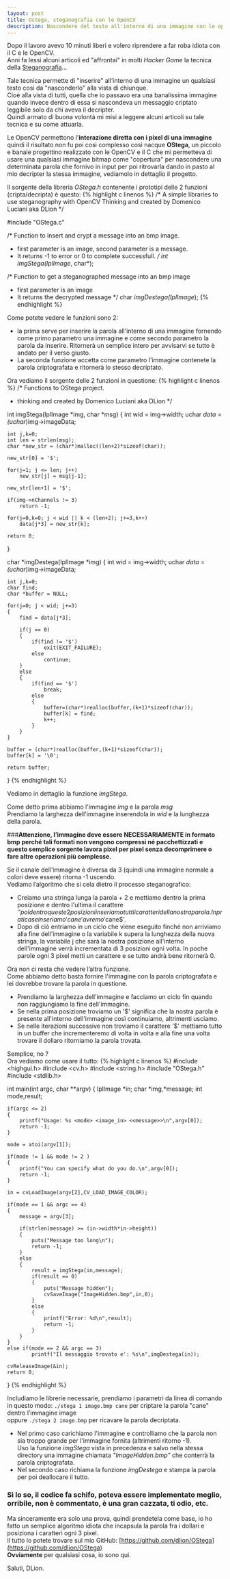 ```yaml
---
layout: post
title: Ostega, steganografia con le OpenCV
description: Nascondere del testo all'interno di una immagine con le opencv
---
```

Dopo il lavoro avevo 10 minuti liberi e volero riprendere a far roba idiota con il C e le OpenCV.   
Anni fa lessi alcuni articoli ed "affrontai" in molti *Hacker Game* la tecnica della [Steganografia](http://it.wikipedia.org/wiki/Steganografia)…

Tale tecnica permette di "inserire" all’interno di una immagine un qualsiasi testo così da "nasconderlo" alla vista di chiunque.   
Cioè alla vista di tutti, quella che io passavo era una banalissima immagine quando invece dentro di essa si nascondeva un messaggio criptato leggibile solo da chi aveva il decripter.   
Quindi armato di buona volontà mi misi a leggere alcuni articoli su tale tecnica e su come attuarla.

Le OpenCV permettono l'**interazione diretta con i pixel di una immagine** quindi il risultato non fu poi così complesso così nacque **OStega**, un piccolo e banale progettino realizzato con le OpenCV e il C che mi permetteva di usare una qualsiasi immagine bitmap come "copertura" per nascondere una determinata parola che fornivo in input per poi ritrovarla dando in pasto al mio decripter la stessa immagine, vediamolo in dettaglio il progetto.

Il sorgente della libreria *OStega.h* contenente i prototipi delle 2 funzioni (cripta/decripta) è questo:
{% highlight c linenos %}
/*
A simple libraries to use steganography with OpenCV
Thinking and created by Domenico Luciani aka DLion
*/

#include "OStega.c"


/* Function to insert and crypt a message into an bmp image.
 * first parameter is an image, second parameter is a message.
 * It returns -1 to error or 0 to complete successfull.
 */
int imgStega(IplImage*, char*);

/* Function to get a steganographed message into an bmp image
 * first parameter is an image
 * It returns the decrypted message
 */
char *imgDestega(IplImage*);
{% endhighlight %}

Come potete vedere le funzioni sono 2:

* la prima serve per inserire la parola all'interno di una immagine fornendo come primo parametro una immagine e come secondo parametro la parola da inserire. Ritornerà un semplice intero per avvisarvi se tutto è andato per il verso giusto.
* La seconda funzione accetta come parametro l'immagine contenete la parola criptografata e ritornerà lo stesso decriptato.

Ora vediamo il sorgente delle 2 funzioni in questione:
{% highlight c linenos %}
/* Functions to OStega project.
* thinking and created by Domenico Luciani aka DLion
*/
  
int imgStega(IplImage *img, char *msg)
{
    int wid = img->width;
    uchar *data = (uchar*)img->imageData;
    
    int j,k=0;
    int len = strlen(msg);
    char *new_str = (char*)malloc((len+2)*sizeof(char));
 
    new_str[0] = '$';
 
    for(j=1; j <= len; j++)
        new_str[j] = msg[j-1];
 
    new_str[len+1] = '$';
 
    if(img->nChannels != 3)
        return -1;
 
    for(j=0,k=0; j < wid || k < (len+2); j+=3,k++)
        data[j*3] = new_str[k];
 
    return 0;
}
    
char *imgDestega(IplImage *img)
{
    int wid = img->width;
    uchar *data = (uchar*)img->imageData;
    
    int j,k=0;
    char find;
    char *buffer = NULL;
 
    for(j=0; j < wid; j+=3)
    {
        find = data[j*3];
 
        if(j == 0)
        {
            if(find != '$')
                exit(EXIT_FAILURE);
            else
                continue;
        }
        else
        {
            if(find == '$')
                break;
            else
            {
                buffer=(char*)realloc(buffer,(k+1)*sizeof(char));
                buffer[k] = find;
                k++;
            }
        }
    }
    
    buffer = (char*)realloc(buffer,(k+1)*sizeof(char));
    buffer[k] = '\0';
 
    return buffer;
}
{% endhighlight %}

Vediamo in dettaglio la funzione *imgStega*.

Come detto prima abbiamo l'immagine *img* e la parola *msg*   
Prendiamo la larghezza dell'immagine inserendola in *wid* e la lunghezza della parola.

###**Attenzione, l’immagine deve essere NECESSARIAMENTE in formato bmp perché tali formati non vengono compressi né pacchettizzati e questo semplice sorgente lavora pixel per pixel senza decomprimere o fare altre operazioni più complesse.**

Se il canale dell'immagine è diversa da 3 (quindi una immagine normale a colori deve essere) ritorna -1 uscendo.   
Vediamo l’algoritmo che si cela dietro il processo steganografico:

* Creiamo una stringa lunga la parola + 2 e mettiamo dentro la prima posizione e dentro l'ultima il carattere '$' poi dentro queste 2 posizioni inseriamo tutti i caratteri della nostra parola. In pratica se inseriamo 'cane' avremo '$cane$'.
* Dopo di ciò entriamo in un ciclo che viene eseguito finché non arriviamo alla fine dell'immagine o la variabile k supera la lunghezza della nuova stringa, la variabile j che sarà la nostra posizione all'interno dell'immagine verrà incrementata di 3 posizioni ogni volta. In poche parole ogni 3 pixel metti un carattere e se tutto andrà bene ritornerà 0.

Ora non ci resta che vedere l’altra funzione.   
Come abbiamo detto basta fornire l'immagine con la parola criptografata e lei dovrebbe trovare la parola in questione.

* Prendiamo la larghezza dell'immagine e facciamo un ciclo fin quando non raggiungiamo la fine dell'immagine.
* Se nella prima posizione troviamo un '$' significa che la nostra parola è presente all'interno dell'immagine così continuiamo, altrimenti usciamo.
* Se nelle iterazioni successive non troviamo il carattere '$'  mettiamo tutto in un buffer che incrementeremo di volta in volta e alla fine una volta trovare il dollaro ritorniamo la parola trovata.

Semplice, no ?   
Ora vediamo come usare il tutto:
{% highlight c linenos %}
#include <highgui.h>
#include <cv.h>
#include <string.h>
#include "OStega.h"
#include <stdlib.h>
 
int main(int argc, char **argv)
{
    IplImage *in;
    char *img,*message;
    int mode,result;
    
    if(argc <= 2)
    {
        printf("Usage: %s <mode> <image_in> <<message>>\n",argv[0]);
        return -1;
    }
 
    mode = atoi(argv[1]);
 
    if(mode != 1 && mode != 2 )
    {
        printf("You can specify what do you do.\n",argv[0]);
        return -1;
    }
 
    in = cvLoadImage(argv[2],CV_LOAD_IMAGE_COLOR);
    
    if(mode == 1 && argc == 4)
    {
        message = argv[3];
 
        if(strlen(message) >= (in->width*in->height))
        {
            puts("Message too long\n");
            return -1;
        }
        else
        {
            result = imgStega(in,message);
            if(result == 0)
            {
                puts("Message hidden");
                cvSaveImage("ImageHidden.bmp",in,0);
            }
            else
            {
                printf("Error: %d\n",result);
                return -1;
            }
        }
    }
    else if(mode == 2 && argc == 3)
            printf("Il messaggio trovato e': %s\n",imgDestega(in));
    
    cvReleaseImage(&in);
    return 0;
}
{% endhighlight %}

Includiamo le librerie necessarie, prendiamo i parametri da linea di comando in questo modo: `./stega 1 image.bmp cane` per criptare la parola "cane" dentro l’immagine image   
oppure `./stega 2 image.bmp` per ricavare la parola decriptata.

* Nel primo caso carichiamo l'immagine e controlliamo che la parola non sia troppo grande per l'immagine fornita (altrimenti ritorno -1).   
Uso la funzione *imgStega* vista in precedenza e salvo nella stessa directory una immagine chiamata *"ImageHidden.bmp"* che conterrà la parola criptografata.
* Nel secondo caso richiama la funzione *imgDestega* e stampa la parola per poi deallocare il tutto.

### **Sì lo so, il codice fa schifo, poteva essere implementato meglio, orribile, non è commentato, è una gran cazzata, ti odio, etc.**   
Ma sinceramente era solo una prova, quindi prendetela come base, io ho fatto un semplice algoritmo idiota che incapsula la parola fra i dollari e posiziona i caratteri ogni 3 pixel.   
Il tutto lo potete trovare sul mio GitHub: [https://github.com/dlion/OStega](https://github.com/dlion/OStega)   
**Ovviamente** per qualsiasi cosa, io sono qui.

Saluti, DLion.
